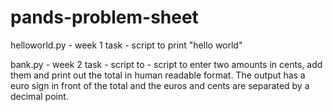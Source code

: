 # pands-problem-sheet

helloworld.py - week 1 task - script to print "hello world"

bank.py - week 2 task - script to - script to enter two amounts in cents, add them and print out the total in human readable format. The output has a euro sign in front of the total and the euros and cents are separated by a decimal point.
